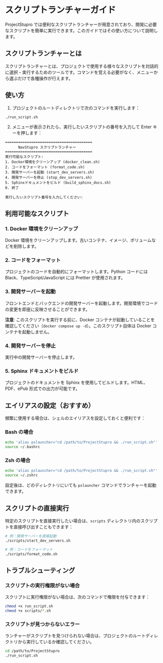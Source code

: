 # スクリプトランチャーガイド

ProjectStupro では便利なスクリプトランチャーが用意されており、開発に必要なスクリプトを簡単に実行できます。このガイドではその使い方について説明します。

## スクリプトランチャーとは

スクリプトランチャーとは、プロジェクトで使用する様々なスクリプトを対話的に選択・実行するためのツールです。コマンドを覚える必要がなく、メニューから選ぶだけで各種操作が行えます。

## 使い方

1. プロジェクトのルートディレクトリで次のコマンドを実行します：

```bash
./run_script.sh
```

2. メニューが表示されたら、実行したいスクリプトの番号を入力して Enter キーを押します：

```
========================================
      NavStupro スクリプトランチャー
========================================
実行可能なスクリプト:
1. Docker環境をクリーンアップ (docker_clean.sh)
2. コードをフォーマット (format_code.sh)
3. 開発サーバーを起動 (start_dev_servers.sh)
4. 開発サーバーを停止 (stop_dev_servers.sh)
5. Sphinxドキュメントをビルド (build_sphinx_docs.sh)
0. 終了

実行したいスクリプト番号を入力してください:
```

## 利用可能なスクリプト

### 1. Docker 環境をクリーンアップ

Docker 環境をクリーンアップします。古いコンテナ、イメージ、ボリュームなどを削除します。

### 2. コードをフォーマット

プロジェクトのコードを自動的にフォーマットします。Python コードには Black、TypeScript/JavaScript には Prettier が使用されます。

### 3. 開発サーバーを起動

フロントエンドとバックエンドの開発サーバーを起動します。開発環境でコードの変更を即座に反映させることができます。

**注意**: このスクリプトを実行する前に、Docker コンテナが起動していることを確認してください（`docker compose up -d`）。このスクリプト自体は Docker コンテナを起動しません。

### 4. 開発サーバーを停止

実行中の開発サーバーを停止します。

### 5. Sphinx ドキュメントをビルド

プロジェクトのドキュメントを Sphinx を使用してビルドします。HTML、PDF、ePub 形式での出力が可能です。

## エイリアスの設定（おすすめ）

頻繁に使用する場合は、シェルのエイリアスを設定しておくと便利です：

### Bash の場合

```bash
echo 'alias pslauncher="cd /path/to/ProjectStupro && ./run_script.sh"' >> ~/.bashrc
source ~/.bashrc
```

### Zsh の場合

```zsh
echo 'alias pslauncher="cd /path/to/ProjectStupro && ./run_script.sh"' >> ~/.zshrc
source ~/.zshrc
```

設定後は、どのディレクトリにいても `pslauncher` コマンドでランチャーを起動できます。

## スクリプトの直接実行

特定のスクリプトを直接実行したい場合は、`scripts` ディレクトリ内のスクリプトを直接呼び出すこともできます：

```bash
# 例：開発サーバーを直接起動
./scripts/start_dev_servers.sh

# 例：コードをフォーマット
./scripts/format_code.sh
```

## トラブルシューティング

### スクリプトの実行権限がない場合

スクリプトに実行権限がない場合は、次のコマンドで権限を付与できます：

```bash
chmod +x run_script.sh
chmod +x scripts/*.sh
```

### スクリプトが見つからないエラー

ランチャーがスクリプトを見つけられない場合は、プロジェクトのルートディレクトリから実行しているか確認してください。

```bash
cd /path/to/ProjectStupro
./run_script.sh
```
